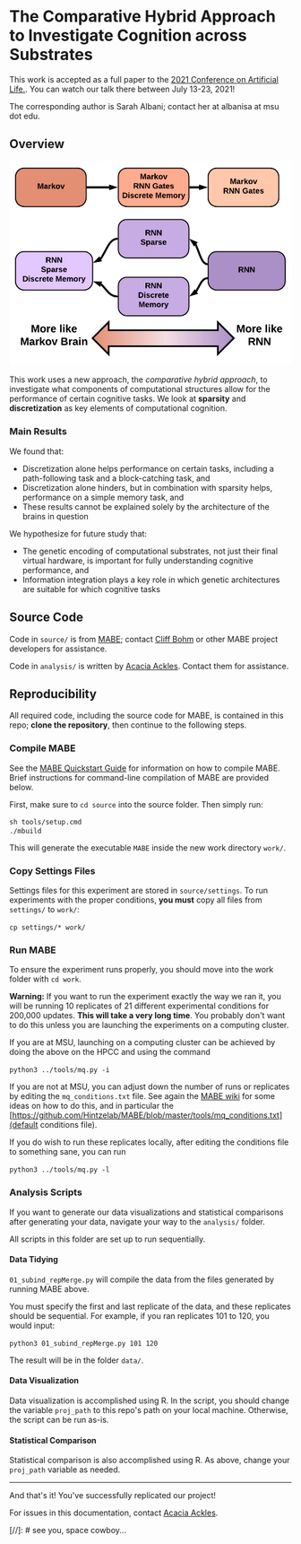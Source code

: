 # The Comparative Hybrid Approach to Investigate Cognition across Substrates

This work is accepted as a full paper to the [2021 Conference on Artificial Life.](https://www.robot100.cz/alife2021/). You can watch our talk there between July 13-23, 2021!

The corresponding author is Sarah Albani; contact her at albanisa at msu dot edu.

## Overview

![Hybrid Brains](https://github.com/alackles/Albani_etal_2021_ALIFE2021/blob/main/figs/Markov_vs_RNN_H.png)

This work uses a new approach, the _comparative hybrid approach_, to investigate what components of computational structures allow for the performance of certain cognitive tasks. We look at **sparsity** and **discretization** as key elements of computational cognition. 

### Main Results

We found that: 

* Discretization alone helps performance on certain tasks, including a path-following task and a block-catching task, and
* Discretization alone hinders, but in combination with sparsity helps, performance on a simple memory task, and
* These results cannot be explained solely by the architecture of the brains in question

We hypothesize for future study that:

* The genetic encoding of computational substrates, not just their final virtual hardware, is important for fully understanding cognitive performance, and
* Information integration plays a key role in which genetic architectures are suitable for which cognitive tasks

## Source Code

Code in `source/` is from [MABE](https://github.com/Hintzelab/MABE); contact [Cliff Bohm](https://github.com/cliff-bohm) or other MABE project developers for assistance.

Code in `analysis/` is written by [Acacia Ackles](https://alackles.github.io/). Contact them for assistance.

## Reproducibility

All required code, including the source code for MABE, is contained in this repo; **clone the repository**, then continue to the following steps.

### Compile MABE

See the [MABE Quickstart Guide](https://github.com/Hintzelab/MABE/wiki/Installation-and-getting-started-with-MABE) for information on how to compile MABE. Brief instructions for command-line compilation of MABE are provided below.

First, make sure to `cd source` into the source folder. Then simply run:

```
sh tools/setup.cmd
./mbuild
```

This will generate the executable `MABE` inside the new work directory `work/`.

### Copy Settings Files

Settings files for this experiment are stored in `source/settings`. To run experiments with the proper conditions, **you must** copy all files from `settings/` to `work/`:

`cp settings/* work/`

### Run MABE

To ensure the experiment runs properly, you should move into the work folder with `cd work`. 

**Warning:** If you want to run the experiment exactly the way we ran it, you will be running 10 replicates of 21 different experimental conditions for 200,000 updates. **This will take a very long time**. You probably don't want to do this unless you are launching the experiments on a computing cluster. 

If you are at MSU, launching on a computing cluster can be achieved by doing the above on the HPCC and using the command

`python3 ../tools/mq.py -i`

If you are not at MSU, you can adjust down the number of runs or replicates by editing the `mq_conditions.txt` file. See again the [MABE wiki](https://github.com/Hintzelab/MABE/wiki/Installation-and-getting-started-with-MABE#generating-settings-files) for some ideas on how to do this, and in particular the [https://github.com/Hintzelab/MABE/blob/master/tools/mq_conditions.txt](default conditions file).

If you do wish to run these replicates locally, after editing the conditions file to something sane, you can run

`python3 ../tools/mq.py -l`

### Analysis Scripts

If you want to generate our data visualizations and statistical comparisons after generating your data, navigate your way to the `analysis/` folder. 

All scripts in this folder are set up to run sequentially. 

#### Data Tidying

`01_subind_repMerge.py` will compile the data from the files generated by running MABE above. 

You must specify the first and last replicate of the data, and these replicates should be sequential. For example, if you ran replicates 101 to 120, you would input:

`python3 01_subind_repMerge.py 101 120`

The result will be in the folder `data/`. 

#### Data Visualization

Data visualization is accomplished using R. In the script, you should change the variable `proj_path` to this repo's path on your local machine. Otherwise, the script can be run as-is. 

#### Statistical Comparison

Statistical comparison is also accomplished using R. As above, change your `proj_path` variable as needed. 

---

And that's it! You've successfully replicated our project!

For issues in this documentation, contact [Acacia Ackles](https://alackles.github.io/).

[//]: # see you, space cowboy...
